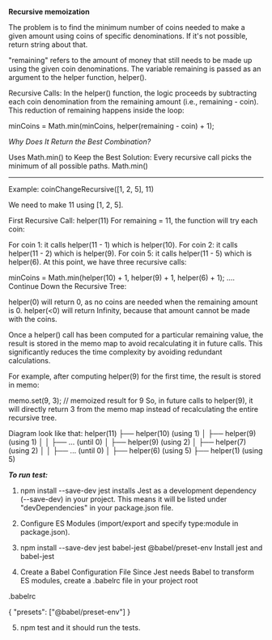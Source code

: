 **Recursive memoization**

The problem is to find the minimum number of coins needed to make a given amount using coins of specific denominations. If it's not possible, return string about that.


"remaining" refers to the amount of money that still needs to be made up using the given coin denominations. The variable remaining is passed as an argument to the helper function, helper().


Recursive Calls: In the helper() function, the logic proceeds by subtracting each coin denomination from the remaining amount (i.e., remaining - coin). This reduction of remaining happens inside the loop:

minCoins = Math.min(minCoins, helper(remaining - coin) + 1);


*Why Does It Return the Best Combination?*

Uses Math.min() to Keep the Best Solution:
Every recursive call picks the minimum of all possible paths.
Math.min()


---- ---- ---- ---- ----
Example: coinChangeRecursive([1, 2, 5], 11)

We need to make 11 using [1, 2, 5].

First Recursive Call: helper(11)
For remaining = 11, the function will try each coin:

For coin 1: it calls helper(11 - 1) which is helper(10).
For coin 2: it calls helper(11 - 2) which is helper(9).
For coin 5: it calls helper(11 - 5) which is helper(6).
At this point, we have three recursive calls:

minCoins = Math.min(helper(10) + 1, helper(9) + 1, helper(6) + 1);
....
Continue Down the Recursive Tree:

helper(0) will return 0, as no coins are needed when the remaining amount is 0.
helper(<0) will return Infinity, because that amount cannot be made with the coins.


Once a helper() call has been computed for a particular remaining value, the result is stored in the memo map to avoid recalculating it in future calls. This significantly reduces the time complexity by avoiding redundant calculations.

For example, after computing helper(9) for the first time, the result is stored in memo:

memo.set(9, 3); // memoized result for 9
So, in future calls to helper(9), it will directly return 3 from the memo map instead of recalculating the entire recursive tree.



Diagram look like that:
helper(11)
  ├── helper(10)  (using 1)
  │     ├── helper(9) (using 1)
  │     │     ├── ... (until 0)
  │
  ├── helper(9) (using 2)
  │     ├── helper(7) (using 2)
  │     │     ├── ... (until 0)
  │
  ├── helper(6) (using 5)
        ├── helper(1) (using 5)




***To run test:***

1. npm install --save-dev jest
installs Jest as a development dependency (--save-dev) in your project. This means it will be listed under "devDependencies" in your package.json file.

2. Configure ES Modules (import/export and specify type:module in package.json).

3. npm install --save-dev jest babel-jest @babel/preset-env
Install jest and babel-jest

4. Create a Babel Configuration File
Since Jest needs Babel to transform ES modules, create a .babelrc file in your project root

.babelrc

{
  "presets": ["@babel/preset-env"]
}

5. npm test and it should run the tests.


